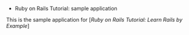 * Ruby on Rails Tutorial: sample application

This is the sample application for 
[*Ruby on Rails Tutorial: Learn Rails by Example*]

